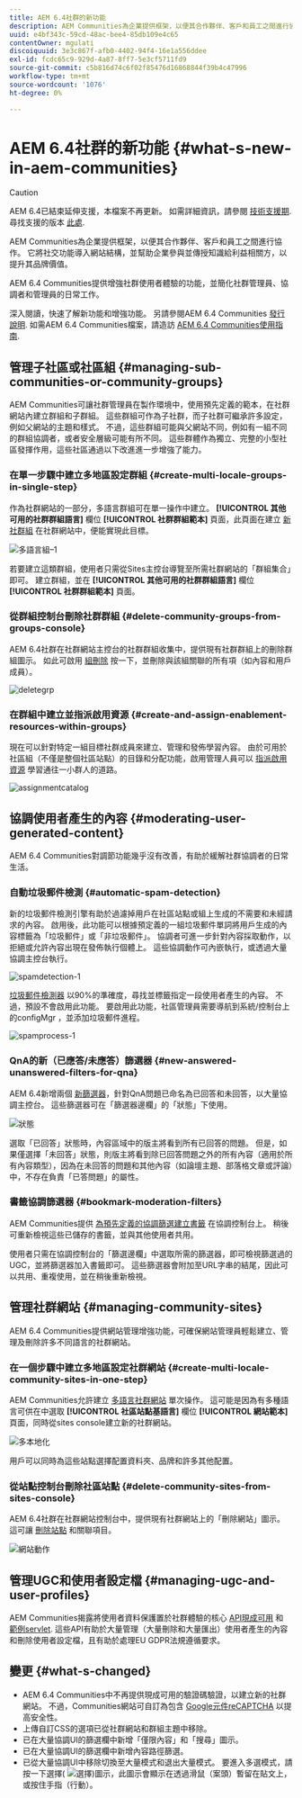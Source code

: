 ```yaml
---
title: AEM 6.4社群的新功能
description: AEM Communities為企業提供框架，以便其合作夥伴、客戶和員工之間進行協作。
uuid: e4bf343c-59cd-48ac-bee4-85db109e4c65
contentOwner: mgulati
discoiquuid: 3e3c867f-afb0-4402-94f4-16e1a556ddee
exl-id: fcdc65c9-929d-4a87-8ff7-5e3cf5711fd9
source-git-commit: c5b816d74c6f02f85476d16868844f39b4c47996
workflow-type: tm+mt
source-wordcount: '1076'
ht-degree: 0%

---
```


# AEM 6.4社群的新功能 {#what-s-new-in-aem-communities}

>[!CAUTION]
>
>AEM 6.4已結束延伸支援，本檔案不再更新。 如需詳細資訊，請參閱 [技術支援期](https://helpx.adobe.com//tw/support/programs/eol-matrix.html). 尋找支援的版本 [此處](https://experienceleague.adobe.com/docs/).

AEM Communities為企業提供框架，以便其合作夥伴、客戶和員工之間進行協作。 它將社交功能導入網站結構，並幫助企業參與並傳授知識給利益相關方，以提升其品牌價值。

AEM 6.4 Communities提供增強社群使用者體驗的功能，並簡化社群管理員、協調者和管理員的日常工作。

深入閱讀，快速了解新功能和增強功能。 另請參閱AEM 6.4 Communities [發行說明](../release-notes/communities-release-notes.md). 如需AEM 6.4 Communities檔案，請造訪 [AEM 6.4 Communities使用指南](home.md).

## 管理子社區或社區組 {#managing-sub-communities-or-community-groups}

AEM Communities可讓社群管理員在製作環境中，使用預先定義的範本，在社群網站內建立群組和子群組。 這些群組可作為子社群，而子社群可繼承許多設定，例如父網站的主題和樣式。 不過，這些群組可能與父網站不同，例如有一組不同的群組協調者，或者安全層級可能有所不同。 這些群體作為獨立、完整的小型社區發揮作用，這些社區通過以下改進進一步增強了能力。

### 在單一步驟中建立多地區設定群組 {#create-multi-locale-groups-in-single-step}

作為社群網站的一部分，多語言群組可在單一操作中建立。 **[!UICONTROL 其他可用的社群群組語言]** 欄位 **[!UICONTROL 社群群組範本]** 頁面，此頁面在建立 [新社群組](groups.md) 在社群網站中，便能實現此目標。

![多語言組–1](assets/multilingualgroup-1.png)

若要建立這類群組，使用者只需從Sites主控台導覽至所需社群網站的「群組集合」即可。 建立群組，並在 **[!UICONTROL 其他可用的社群群組語言]** 欄位 **[!UICONTROL 社群群組範本]** 頁面。

### 從群組控制台刪除社群群組 {#delete-community-groups-from-groups-console}

AEM 6.4社群在社群網站主控台的社群群組收集中，提供現有社群群組上的刪除群組圖示。 如此可啟用 [組刪除](groups.md#deleting-the-group) 按一下，並刪除與該組關聯的所有項（如內容和用戶成員）。

![deletegrp](assets/deletegrp.png)

### 在群組中建立並指派啟用資源 {#create-and-assign-enablement-resources-within-groups}

現在可以針對特定一組目標社群成員來建立、管理和發佈學習內容。 由於可用於社區組（不僅是整個社區站點）的目錄和分配功能，啟用管理人員可以 [指派啟用資源](resource.md) 學習通往一小群人的道路。

![assignmentcatalog](assets/assignmentcatalog.png)

## 協調使用者產生的內容 {#moderating-user-generated-content}

AEM 6.4 Communities對調節功能幾乎沒有改善，有助於緩解社群協調者的日常生活。

### 自動垃圾郵件檢測  {#automatic-spam-detection}

新的垃圾郵件檢測引擎有助於過濾掉用戶在社區站點或組上生成的不需要和未經請求的內容。 啟用後，此功能可以根據預定義的一組垃圾郵件單詞將用戶生成的內容標籤為「垃圾郵件」或「非垃圾郵件」。 協調者可進一步針對內容採取動作，以拒絕或允許內容出現在發佈執行個體上。 這些協調動作可內嵌執行，或透過大量協調主控台執行。

![spamdetection-1](assets/spamdetection-1.png)

[垃圾郵件檢測器](moderate-ugc.md#spam-detection) 以90%的準確度，尋找並標籤指定一段使用者產生的內容。 不過，預設不會啟用此功能。 要啟用此功能，社區管理員需要導航到系統/控制台上的configMgr ，並添加垃圾郵件進程。

![spamprocess-1](assets/spamprocess-1.png)

### QnA的新（已應答/未應答）篩選器 {#new-answered-unanswered-filters-for-qna}

AEM 6.4新增兩個 [新篩選器](moderation.md#filter-rail)，針對QnA問題已命名為已回答和未回答，以大量協調主控台。 這些篩選器可在「篩選器邊欄」的「狀態」下使用。

![狀態](assets/statuses.png)

選取「已回答」狀態時，內容區域中的版主將看到所有已回答的問題。 但是，如果僅選擇「未回答」狀態，則版主將看到除已回答問題之外的所有內容（適用於所有內容類型），因為在未回答的問題和其他內容（如論壇主題、部落格文章或評論）中，不存在負責「已答問題」的屬性。

### 書籤協調篩選器 {#bookmark-moderation-filters}

AEM Communities提供 [為預先定義的協調篩選建立書籤](moderation.md#filter-rail) 在協調控制台上。 稍後可重新檢視這些已儲存的書籤，並與其他使用者共用。

使用者只需在協調控制台的「篩選邊欄」中選取所需的篩選器，即可檢視篩選過的UGC，並將篩選器加入書籤即可。 這些篩選器會附加至URL字串的結尾，因此可以共用、重複使用，並在稍後重新檢視。

## 管理社群網站 {#managing-community-sites}

AEM 6.4 Communities提供網站管理增強功能，可確保網站管理員輕鬆建立、管理及刪除許多不同語言的社群網站。

### 在一個步驟中建立多地區設定社群網站 {#create-multi-locale-community-sites-in-one-step}

AEM Communities允許建立 [多語言社群網站](create-site.md) 單次操作。 這可能是因為有多種語言可供在中選取 **[!UICONTROL 社區站點基語言]** 欄位 **[!UICONTROL 網站範本]** 頁面，同時從sites console建立新的社群網站。

![多本地化](assets/multilocalesite.png)

用戶可以同時為這些站點選擇配置資料夾、品牌和許多其他配置。

### 從站點控制台刪除社區站點 {#delete-community-sites-from-sites-console}

AEM 6.4社群在社群網站控制台中，提供現有社群網站上的「刪除網站」圖示。 這可讓 [刪除站點](create-site.md) 和關聯項目。

![網站動作](assets/siteactions.png)

## 管理UGC和使用者設定檔 {#managing-ugc-and-user-profiles}

AEM Communities揭露將使用者資料保護置於社群體驗的核心 [API現成可用](user-ugc-management-service.md) 和 [範例servlet](https://github.com/Adobe-Marketing-Cloud/aem-communities-ugc-migration/tree/main/bundles/communities-ugc-management-servlet). 這些API有助於大量管理（大量刪除和大量匯出）使用者產生的內容和刪除使用者設定檔，且有助於處理EU GDPR法規遵循要求。

## 變更 {#what-s-changed}

* AEM 6.4 Communities中不再提供現成可用的驗證碼驗證，以建立新的社群網站。 不過，Communities網站可自訂為包含 [Google元件reCAPTCHA](https://helpx.adobe.com/experience-manager/using/aem_recaptcha.html) 以提高安全性。
* 上傳自訂CSS的選項已從社群網站和群組主題中移除。
* 已在大量協調UI的篩選欄中新增「僅限內容」和「搜尋」圖示。
* 已在大量協調UI的篩選欄中新增內容路徑篩選。
* 已從大量協調UI中移除切換至大量模式和退出大量模式。 要進入多選模式，請按一下選擇( ![選擇](assets/selecticon.png))圖示，此圖示會顯示在透過滑鼠（案頭）暫留在貼文上，或按住手指（行動）。
